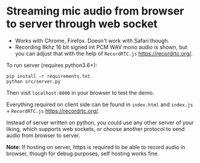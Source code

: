 # Streaming mic audio from browser to server through web socket
- Works with Chrome, Firefox. Doesn't work with Safari though.
- Recording 8khz 16 bit signed int PCM WAV mono audio is shown, but you can adjust that with the help of `RecordRTC.js` https://recordrtc.org/.

To run server (requires python3.6+):
```
pip install -r requirements.txt
python src/server.py
```

Then visit `localhost:8000` in your browser to test the demo.

Everything required on client side can be found in `index.html` and `index.js` + `RecordRTC.js` https://recordrtc.org/.


Instead of server written on python, you could use any other server of your liking, which supports web sockets, or choose another protocol to send audio from browser to server.

**Note:**
If hosting on server, https is required to be able to record audio in browser, though for debug purposes, self hosting works fine.
